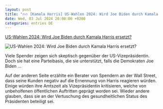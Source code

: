 ```yaml
---
layout: post
title: "🔥🔥 [Kamala Harris] US-Wahlen 2024: Wird Joe Biden durch Kamala Harris ersetzt?"
date: Wed, 03 Jul 2024 20:00:00 +0200
categories: entries DE
---
```

[US-Wahlen 2024: Wird Joe Biden durch Kamala Harris ersetzt?](https://www.wiwo.de/politik/ausland/us-wahlen-2024-ist-das-der-moment-fuer-kamala-harris/29880898.html)

![US-Wahlen 2024: Wird Joe Biden durch Kamala Harris ersetzt?](https://www.wiwo.de/images/news-bilder-des-tages-vice-president-kamala-harris-puts-her-hand-over-her-heart-during-a-commemoration-ceremony-at-the-n/29880930/2-format11240.jpg)

Viele Spender zeigen sich skeptisch gegenüber der US-Vizepräsidentin. Doch sie hat eine Parteibasis, die sie unterstützt, falls die Demokraten Joe Biden ...

Auf der anderen Seite erzählte ein Berater von Spendern an der Wall Street, dass seine Kunden negativ auf die Ernennung von Harris reagieren würden. Einige würden ihre Amtszeit als Vizepräsidentin kritisieren, welche von unbeholfenen öffentlichen Auftritten geprägt worden sei. Wieder andere glauben, dass sie an der Vertuschung des gesundheitlichen Status des Präsidenten beteiligt sei.

